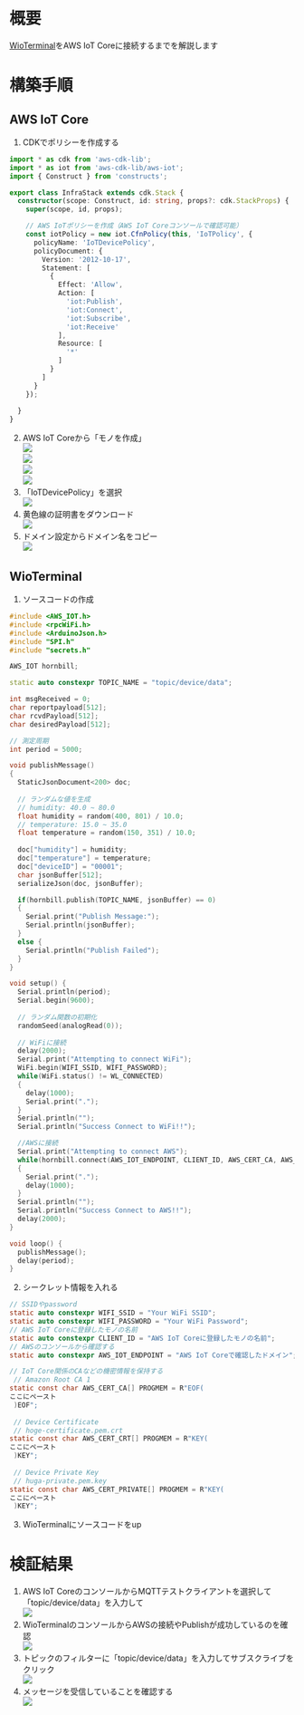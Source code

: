 # 概要
[WioTerminal](https://www.switch-science.com/products/6360?srsltid=AfmBOooidIQ5dYSM0lq5HyDUD8IFuI0pu07fOXkuH-AZ4ohDXzJO3OJL)をAWS IoT Coreに接続するまでを解説します

# 構築手順
## AWS IoT Core
1. CDKでポリシーを作成する  
```typescript:stack.ts
import * as cdk from 'aws-cdk-lib';
import * as iot from 'aws-cdk-lib/aws-iot';
import { Construct } from 'constructs';

export class InfraStack extends cdk.Stack {
  constructor(scope: Construct, id: string, props?: cdk.StackProps) {
    super(scope, id, props);

    // AWS IoTポリシーを作成（AWS IoT Coreコンソールで確認可能）
    const iotPolicy = new iot.CfnPolicy(this, 'IoTPolicy', {
      policyName: 'IoTDevicePolicy',
      policyDocument: {
        Version: '2012-10-17',
        Statement: [
          {
            Effect: 'Allow',
            Action: [
              'iot:Publish',
              'iot:Connect',
              'iot:Subscribe',
              'iot:Receive'
            ],
            Resource: [
              '*'
            ]
          }
        ]
      }
    });
    
  }
}
```
2. AWS IoT Coreから「モノを作成」  
![](./images/AWS_1.PNG)  
![](./images/AWS_2.PNG)  
![](./images/AWS_3.PNG)  
![](./images/AWS_4.PNG)  
3. 「IoTDevicePolicy」を選択  
![](./images/AWS_5.PNG)  
4. 黄色線の証明書をダウンロード  
![](./images/AWS_6.PNG)  
5. ドメイン設定からドメイン名をコピー  
![](./images/AWS_7.PNG)  

## WioTerminal
1. ソースコードの作成  
```ino:wioterminal.ino
#include <AWS_IOT.h>
#include <rpcWiFi.h>
#include <ArduinoJson.h>
#include "SPI.h"
#include "secrets.h"

AWS_IOT hornbill;

static auto constexpr TOPIC_NAME = "topic/device/data";

int msgReceived = 0;
char reportpayload[512];
char rcvdPayload[512];
char desiredPayload[512];

// 測定周期 
int period = 5000;

void publishMessage()
{
  StaticJsonDocument<200> doc;
  
  // ランダムな値を生成
  // humidity: 40.0 ~ 80.0
  float humidity = random(400, 801) / 10.0;
  // temperature: 15.0 ~ 35.0
  float temperature = random(150, 351) / 10.0;
  
  doc["humidity"] = humidity;
  doc["temperature"] = temperature;
  doc["deviceID"] = "00001";
  char jsonBuffer[512];
  serializeJson(doc, jsonBuffer);

  if(hornbill.publish(TOPIC_NAME, jsonBuffer) == 0)
  {        
    Serial.print("Publish Message:");
    Serial.println(jsonBuffer);
  }
  else {
    Serial.println("Publish Failed");
  }
}

void setup() {
  Serial.println(period);
  Serial.begin(9600);
  
  // ランダム関数の初期化
  randomSeed(analogRead(0));
  
  // WiFiに接続
  delay(2000);
  Serial.print("Attempting to connect WiFi");
  WiFi.begin(WIFI_SSID, WIFI_PASSWORD);
  while(WiFi.status() != WL_CONNECTED)
  {
    delay(1000);
    Serial.print(".");
  }
  Serial.println("");
  Serial.println("Success Connect to WiFi!!");

  //AWSに接続
  Serial.print("Attempting to connect AWS");
  while(hornbill.connect(AWS_IOT_ENDPOINT, CLIENT_ID, AWS_CERT_CA, AWS_CERT_CRT, AWS_CERT_PRIVATE) != 0)
  {
    Serial.print(".");
    delay(1000);
  }
  Serial.println("");
  Serial.println("Success Connect to AWS!!");
  delay(2000);
}

void loop() {
  publishMessage();
  delay(period);
}
```
2. シークレット情報を入れる  
```h:secret.h
// SSIDやpassword
static auto constexpr WIFI_SSID = "Your WiFi SSID";
static auto constexpr WIFI_PASSWORD = "Your WiFi Password";
// AWS IoT Coreに登録したモノの名前
static auto constexpr CLIENT_ID = "AWS IoT Coreに登録したモノの名前";
// AWSのコンソールから確認する
static auto constexpr AWS_IOT_ENDPOINT = "AWS IoT Coreで確認したドメイン";

// IoT Core関係のCAなどの機密情報を保持する
 // Amazon Root CA 1
static const char AWS_CERT_CA[] PROGMEM = R"EOF(
ここにペースト
 )EOF";
 
 // Device Certificate
 // hoge-certificate.pem.crt
static const char AWS_CERT_CRT[] PROGMEM = R"KEY(
ここにペースト
 )KEY";
 
 // Device Private Key
 // huga-private.pem.key
static const char AWS_CERT_PRIVATE[] PROGMEM = R"KEY(
ここにペースト
 )KEY";
```
3. WioTerminalにソースコードをup

# 検証結果
1. AWS IoT CoreのコンソールからMQTTテストクライアントを選択して「topic/device/data」を入力して  
![](./images/検証_1.PNG)  
2. WioTerminalのコンソールからAWSの接続やPublishが成功しているのを確認  
![](./images/検証_2.PNG)  
3. トピックのフィルターに「topic/device/data」を入力してサブスクライブをクリック  
![](./images/検証_3.PNG)  
4. メッセージを受信していることを確認する  
![](./images/検証_4.PNG)  